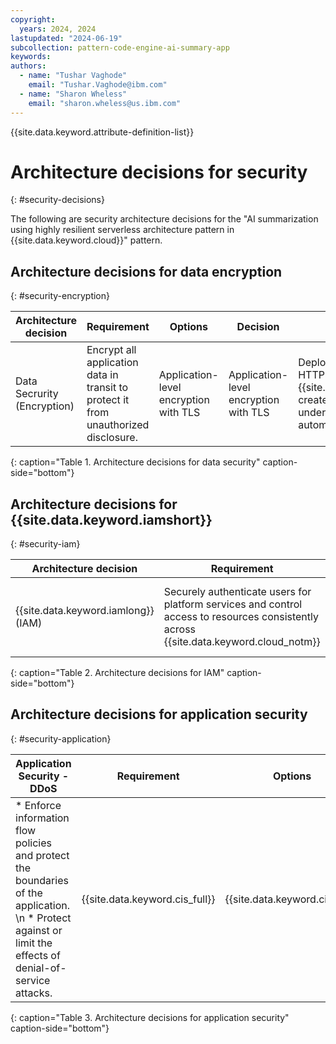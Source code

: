 ```yaml
---
copyright:
  years: 2024, 2024
lastupdated: "2024-06-19"
subcollection: pattern-code-engine-ai-summary-app
keywords:
authors:
  - name: "Tushar Vaghode"
    email: "Tushar.Vaghode@ibm.com"
  - name: "Sharon Wheless"
    email: "sharon.wheless@us.ibm.com"
---
```


{{site.data.keyword.attribute-definition-list}}

# Architecture decisions for security
{: #security-decisions}

The following are security architecture decisions for the "AI summarization using highly resilient serverless architecture pattern in {{site.data.keyword.cloud}}" pattern.

## Architecture decisions for data encryption
{: #security-encryption}

| Architecture decision      | Requirement           | Options         | Decision          | Rationale            |
|----------------------------|-----------------------|-----------------|-------------------|----------------------|
| Data Secrurity (Encryption) | Encrypt all application data in transit to protect it from unauthorized disclosure. | Application-level encryption with TLS | Application-level encryption with TLS | Deployed apps are exposed through HTTPS and {{site.data.keyword.codeenginefull}} creates and manages the underlying TLS certifications automatically for you. |
{: caption="Table 1. Architecture decisions for data security" caption-side="bottom"}

## Architecture decisions for {{site.data.keyword.iamshort}}
{: #security-iam}

| Architecture decision      | Requirement           | Options         | Decision          | Rationale            |
|----------------------------|-----------------------|-----------------|-------------------|----------------------|
| {{site.data.keyword.iamlong}} (IAM) | Securely authenticate users for platform services and control access to resources consistently across {{site.data.keyword.cloud_notm}} | {{site.data.keyword.iamshort}} | {{site.data.keyword.iamshort}} | Use IAM access policies to assign users, service IDs, and trusted profiles access to resources within the {{site.data.keyword.cloud_notm}} account. |
{: caption="Table 2. Architecture decisions for IAM" caption-side="bottom"}

## Architecture decisions for application security
{: #security-application}

| Application Security - DDoS  | Requirement           | Options         | Decision          | Rationale            |
|------------------------------|-----------------------|-----------------|-------------------|----------------------|
| * Enforce information flow policies and protect the boundaries of the application. \n * Protect against or limit the effects of denial-of-service attacks. | {{site.data.keyword.cis_full}} | {{site.data.keyword.cis_full}} | {{site.data.keyword.codeengineshort}} provides immediate DDoS protection for your application. {{site.data.keyword.codeengineshort}}'s [DDoS protection](/docs/codeengine?topic=codeengine-limits#secure-ddos) is provided by {{site.data.keyword.cis_short}} at no additional cost. |
{: caption="Table 3. Architecture decisions for application security" caption-side="bottom"}
